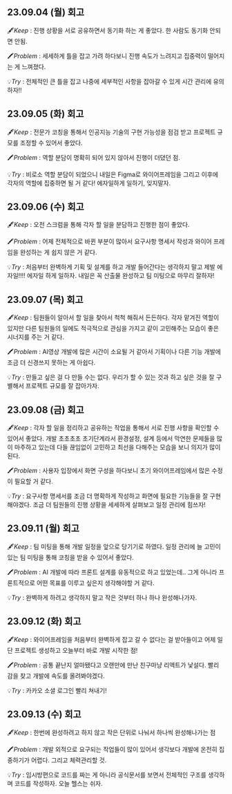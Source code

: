 ## 23.09.04 (월) 회고

🖋️*Keep* : 진행 상황을 서로 공유하면서 동기화 하는 게 좋았다. 한 사람도 동기화 안되면 안됨.

🖍️*Problem* : 세세하게 틀을 잡고 가려 하다보니 진행 속도가 느려지고 집중력이 떨어지는 게 느껴졌다. 

💡*Try* :  전체적인 큰 틀을 잡고 나중에 세부적인 사항을 잡아갈 수 있게 시간 관리에 유의하자!!

## 23.09.05 (화) 회고

🖋️*Keep* : 전문가 코칭을 통해서 인공지능 기술의 구현 가능성을 점검 받고 프로젝트 규모를 조정할 수 있어서 좋았다. 

🖍️*Problem* : 역할 분담이 명확히 되어 있지 않아서 진행이 더뎠던 점. 

💡*Try* :  비로소 역할 분담이 되었으니 내일은 Figma로 와이어프레임을 그리고 이후에 각자의 역할에 집중하면 될 거 같다! 에자일하게 일하기, 잊지말자.

## 23.09.06 (수) 회고

🖋️*Keep* : 오전 스크럼을 통해 각자 할 일을 분담하고 진행한 점이 좋았다. 

🖍️*Problem* : 어제 전체적으로 바뀐 부분이 많아서 요구사항 명세서 작성과 와이어 프레임을 완성하는 게 쉽지 않은 거 같다. 

💡*Try* :  처음부터 완벽하게 기획 및 설계를 하고 개발 들어간다는 생각하지 말고 제발 에자일!!!! 에자일 하게 일하자. 내일은 꼭 산출물 완성하고 팀 미팅으로 마무리 잘하자!

## 23.09.07 (목) 회고

🖋️*Keep* : 팀원들이 알아서 할 일을 찾아서 척척 해줘서 든든하다. 각자 맡겨진 역할이 있지만 다른 팀원들의 일에도 적극적으로 관심을 가지고 같이 고민해주는 모습이 좋은 시너지를 주는 거 같다. 

🖍️*Problem* : AI영상 개발에 많은 시간이 소요될 거 같아서 기획이나 다른 기능 개발에 조금 더 신경쓰지 못하는 게 아쉽다. 

💡*Try* :  만들고 싶은 걸 다 만들 수는 없다. 우리가 할 수 있는 것과 하고 싶은 것을 잘 구별해서 프로젝트 규모를 잘 잡아가자.


## 23.09.08 (금) 회고

🖋️*Keep* : 각자 할 일을 정리하고 공유하는 작업을 통해서 서로 진행 사항을 확인할 수 있어서 좋았다. 개발 초초초초 초기단계라서 환경설정, 설계 등에서 막연한 문제들을 많이 마주하고 있는데 다들 끊임없이 고민하고 최선을 다해주는 모습을 보니 의지가 많이 된다. 

🖍️*Problem* : 사용자 입장에서 화면 구성을 하다보니 초기 와이어프레임에서 많은 수정이 필요할 거 같다. 

💡*Try* :  요구사항 명세서를 조금 더 명확하게 작성하고 화면에 필요한 기능들을 잘 구현해야겠다. 조금 더 팀원들의 진행 상황을 세세하게 살펴보고 일정 관리에 힘쓰자!

## 23.09.11 (월) 회고

🖋️*Keep* : 팀 미팅을 통해 개발 일정을 앞으로 당기기로 하였다. 일정 관리에 늘 고민이 있는 팀 미팅을 통해 코칭을 받을 수 있어서 좋았다. 

🖍️*Problem* : AI 개발에 따라 프론트 설계를 유동적으로 하고 있었는데.. 그게 아니라 프론트적으로 어떤 목표를 이루고 싶은지 생각해야할 거 같다. 

💡*Try* :   완벽하게 하려고 생각하지 말고 작은 것부터 하나 하나 완성해나가자.

## 23.09.12 (화) 회고

🖋️*Keep* : 와이어프레임을 처음부터 완벽하게 잡고 갈 수 없다는 걸 받아들이고 어제 일단 프로젝트 생성하고 오늘부터 바로 개발 시작한 점!

🖍️*Problem* : 공통 끝난지 얼마됐다고 오랜만에 만난 친구마냥 리액트가 낯설다. 빨리 감을 찾고 개발에 속도를 올려봐야겠다. 

💡*Try* : 카카오 소셜 로그인 빨리 쳐내기!


## 23.09.13 (수) 회고

🖋️*Keep* : 한번에 완성하려고 하지 않고 작은 단위로 나눠서 하나씩 완성해나가는 점

🖍️*Problem* : 개발 외적으로 요구되는 작업들이 많이 있어서 생각보다 개발에 온전히 집중하기가 어렵다. 그리고 체력관리할 것.

💡*Try* :  임시방편으로 코드를 짜는 게 아니라 공식문서를 보면서 전체적인 구조를 생각하며 코드를 작성하자. 오늘 헬스는 쉬자.

